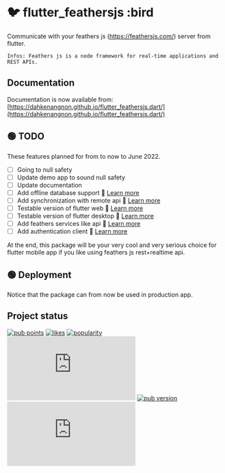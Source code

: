 # :bird: flutter_feathersjs :bird

Communicate with your feathers js (<https://feathersjs.com/>) server from flutter.

`Infos: Feathers js is a node framework for real-time applications and REST APIs.`

## Documentation

Documentation is now available from: [https://dahkenangnon.github.io/flutter_feathersjs.dart/](https://dahkenangnon.github.io/flutter_feathersjs.dart/)

## :green_circle: TODO

These features planned for from to now to June 2022.

- [ ] Going to null safety
- [ ] Update demo app to sound null safety
- [ ] Update documentation
- [ ] Add offline database support :rocket: [Learn more](https://github.com/Dahkenangnon/flutter_feathersjs.dart/issues/19)
- [ ] Add synchronization with remote api :rocket: [Learn more](https://github.com/Dahkenangnon/flutter_feathersjs.dart/issues/19)
- [ ] Testable version of flutter web :rocket: [Learn more](https://github.com/Dahkenangnon/flutter_feathersjs.dart/issues/19)
- [ ] Testable version of flutter desktop :rocket: [Learn more](https://github.com/Dahkenangnon/flutter_feathersjs.dart/issues/19) 
- [ ] Add feathers services like api :rocket: [Learn more](https://github.com/Dahkenangnon/flutter_feathersjs.dart/issues/19)
- [ ] Add authentication client :rocket: [Learn more](https://github.com/Dahkenangnon/flutter_feathersjs.dart/issues/19)

At the end, this package will be your very cool and very serious choice for flutter mobile app if you like using feathers js rest+realtime api.

## :green_circle: Deployment

Notice that the package can from now be used in production app.


## Project status

[![pub points](https://badges.bar/flutter_feathersjs/pub%20points)](https://pub.dev/packages/flutter_feathersjs/score)
[![likes](https://badges.bar/flutter_feathersjs/likes)](https://pub.dev/packages/flutter_feathersjs/score)
[![popularity](https://badges.bar/flutter_feathersjs/popularity)](https://pub.dev/packages/flutter_feathersjs/score)
[![GitHub Repo stars](https://img.shields.io/github/stars/dahkenangnon/flutter_feathersjs.dart?label=github%20stars)](https://github.com/dahkenangnon/flutter_feathersjs)
[![pub version](https://img.shields.io/pub/v/flutter_feathersjs)](https://pub.dev/packages/flutter_feathersjs)
[![GitHub last commit](https://img.shields.io/github/last-commit/dahkenangnon/flutter_feathersjs.dart)](https://github.com/dahkenangnon/flutter_feathersjs)
